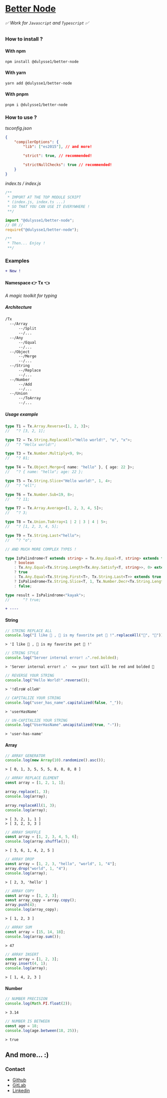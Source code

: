# [Better Node]('https://www.npmjs.com/package/@dulysse1/better-node')

###### ✅ Work for `Javascript` and `Typescript` ✅

### How to install ?

#### With npm

```shell
npm install @dulysse1/better-node
```

#### With yarn

```shell
yarn add @dulysse1/better-node
```

#### With pnpm

```shell
pnpm i @dulysse1/better-node
```

### How to use ?

<i>tsconfig.json</i>

```json
{
	"compilerOptions": {
		"lib": ["es2015"], // and more!

		"strict": true, // recommended!

		"strictNullChecks": true // recommended!
	}
}
```

<i>index.ts / index.js</i>

```typescript
/**
 * IMPORT AT THE TOP MODULE SCRIPT
 * (index.js, index.ts ...)
 * SO THAT YOU CAN USE IT EVERYWHERE !
 **/

import "@dulysse1/better-node";
// OR //
require("@dulysse1/better-node");

/**
 * Then... Enjoy !
 **/
```

### Examples

```diff
+ New !
```

#### Namespace 👉 Tx 👈

<i> A magic toolkit for typing </i>

##### Architecture

```txt
/Tx
  --/Array
      --/Split
      --/...
  --/Any
      --/Equal
      --/...
  --/Object
      --/Merge
      --/...
  --/String
      --/Replace
      --/...
  --/Number
      --/Add
      --/...
  --/Union
      --/ToArray
      --/...
```

##### Usage example

```typescript
type T1 = Tx.Array.Reverse<[1, 2, 3]>;
//   ^? [3, 2, 1];

type T2 = Tx.String.ReplaceAll<"Hello world!", "o", "x">;
//   ^? "Hellx wxrld!";

type T3 = Tx.Number.Multiply<9, 9>;
//   ^? 81;

type T4 = Tx.Object.Merge<{ name: "hello" }, { age: 22 }>;
//   ^? { name: "hello"; age: 22 };

type T5 = Tx.String.Slice<"Hello world!", 1, 4>;
//   ^? "ell";

type T6 = Tx.Number.Sub<19, 8>;
//   ^? 11;

type T7 = Tx.Array.Average<[1, 2, 3, 4, 5]>;
//   ^? 3;

type T8 = Tx.Union.ToArray<1 | 2 | 3 | 4 | 5>;
//   ^? [1, 2, 3, 4, 5];

type T9 = Tx.String.Last<"hello">;
//   ^? "o";

// AND MUCH MORE COMPLEX TYPES !

type IsPalindrome<T extends string> = Tx.Any.Equal<T, string> extends true
	? boolean
	: Tx.Any.Equal<Tx.String.Length<Tx.Any.Satisfy<T, string>>, 0> extends true
	? true
	: Tx.Any.Equal<Tx.String.First<T>, Tx.String.Last<T>> extends true
	? IsPalindrome<Tx.String.Slice<T, 1, Tx.Number.Decr<Tx.String.Length<T>>>>
	: false;

type result = IsPalindrome<"kayak">;
//      ^? true;
```

```diff
+ ----
```

#### String

```typescript
// STRING REPLACE ALL
console.log("I like 🐑 , 🐑 is my favorite pet 🐑 !".replaceAll("🐑", "🦁"));
```

```node
> 'I like 🦁 , 🦁 is my favorite pet 🦁 !'
```

```typescript
// STRING STYLE
console.log("Server internal error! ⚠️".red.bolded);
```

```node
> 'Server internal error! ⚠️'  <= your text will be red and bolded 🔴
```

```typescript
// REVERSE YOUR STRING
console.log("Hello World!".reverse());
```

```node
> '!dlroW olleH'
```

```typescript
// CAPITALIZE YOUR STRING
console.log("user_has_name".capitalized(false, "_"));
```

```node
> 'userHasName'
```

```typescript
// UN-CAPITALIZE YOUR STRING
console.log("UserHasName".uncapitalized(true, "-"));
```

```node
> 'user-has-name'
```

#### Array

```typescript
// ARRAY GENERATOR
console.log(new Array(10).randomize().asc());
```

```node
> [ 0, 1, 3, 5, 5, 5, 8, 8, 8, 8 ]
```

```typescript
// ARRAY REPLACE ELEMENT
const array = [1, 2, 1, 1];

array.replace(1, 3);
console.log(array);

array.replaceAll(1, 3);
console.log(array);
```

```node
> [ 3, 2, 1, 1 ]
> [ 3, 2, 3, 3 ]
```

```typescript
// ARRAY SHUFFLE
const array = [1, 2, 3, 4, 5, 6];
console.log(array.shuffle());
```

```node
> [ 3, 6, 1, 4, 2, 5 ]
```

```typescript
// ARRAY DROP
const array = [1, 2, 3, "hello", "world", 1, "4"];
array.drop("world", 1, "4");
console.log(array);
```

```node
> [ 2, 3, 'hello' ]
```

```typescript
// ARRAY COPY
const array = [1, 2, 3];
const array_copy = array.copy();
array.push(4);
console.log(array_copy);
```

```node
> [ 1, 2, 3 ]
```

```typescript
// ARRAY SUM
const array = [15, 14, 18];
console.log(array.sum());
```

```node
> 47
```

```typescript
// ARRAY INSERT
const array = [1, 2, 3];
array.insert(4, 1);
console.log(array);
```

```node
> [ 1, 4, 2, 3 ]
```

#### Number

```typescript
// NUMBER PRECISION
console.log(Math.PI.float(2));
```

```node
> 3.14
```

```typescript
// NUMBER IS BETWEEN
const age = 18;
console.log(age.between(18, 25));
```

```node
> true
```

## And more... :)

### Contact

- [Github](https://github.com/Dulysse)
- [GitLab](https://gitlab.com/Dulysse1)
- [Linkedin](https://www.linkedin.com/in/ulysse-dupont-994848197/)
